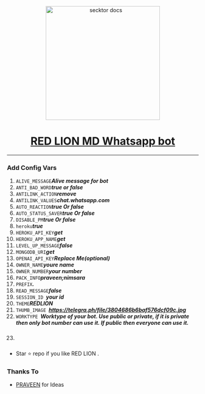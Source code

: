   <p align="center">  
  <a href="https://secktoruserbot.onrender.com/">
    <img alt="secktor docs" height="300" src="https://telegra.ph/file/3804686b6baf576dcf09c.jpg">
    <h1 align="center">RED LION MD Whatsapp bot</h1>
  </a>
</p>
   

 
 
---



  
  ### Add Config Vars
1. ```ALIVE_MESSAGE```***Alive message for bot***
2. ```ANTI_BAD_WORD```***true or false***
3. ```ANTILINK_ACTION```***remove***
4. ```ANTILINK_VALUES```***chat.whatsapp.com***
5. ```AUTO_REACTION```***true Or false***
6. ```AUTO_STATUS_SAVER```***true Or false***
7. ```DISABLE_PM```***true Or false***
8. ```heroku```***true***
9. ```HEROKU_API_KEY```***get***
10. ```HEROKU_APP_NAME```***get***
11. ```LEVEL_UP_MESSAGE```***false***
12. ```MONGODB_URI```***get***
13. ```OPENAI_API_KEY```***Replace Me(optional)***
14. ```OWNER_NAME```***youre name***
15. ```OWNER_NUMBER```***your number***
16. ```PACK_INFO```***praveen;nimsara***
17. ```PREFIX```***.***
18. ```READ_MESSAGE```***false***
19. ```SESSION_ID ```***your id***
20. ```THEME```***REDLION***
21. ```THUMB_IMAGE ```***https://telegra.ph/file/3804686b6baf576dcf09c.jpg***
22. ```WORKTYPE ```***Worktype of your bot. Use public or private, if it is private then only bot number can use it. If public then everyone can use it.***
23. ###

- Star ⭐ repo if you like RED LION .
### Thanks To

- [PRAVEEN](https://github.com/praveennimsaragiz) for Ideas
